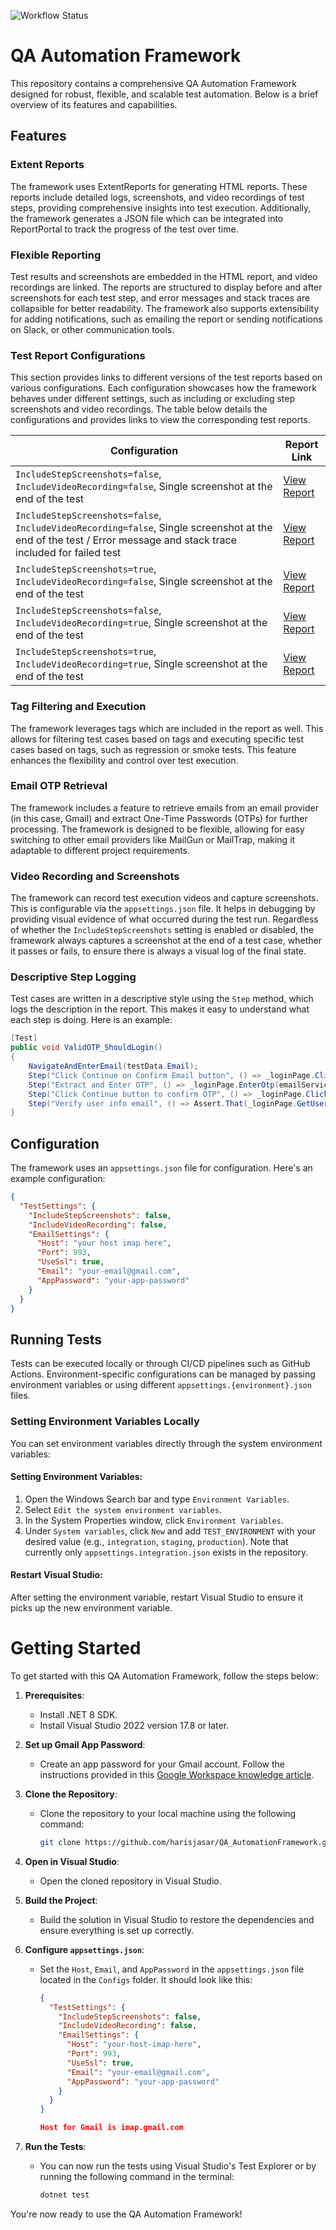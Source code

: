 ![Workflow Status](https://img.shields.io/github/actions/workflow/status/harisjasar/QA_Automation_Framework/ci.yml?branch=master&label=tests)

# QA Automation Framework

This repository contains a comprehensive QA Automation Framework designed for robust, flexible, and scalable test automation. Below is a brief overview of its features and capabilities.

## Features

### Extent Reports
The framework uses ExtentReports for generating HTML reports. These reports include detailed logs, screenshots, and video recordings of test steps, providing comprehensive insights into test execution. Additionally, the framework generates a JSON file which can be integrated into ReportPortal to track the progress of the test over time.

### Flexible Reporting
Test results and screenshots are embedded in the HTML report, and video recordings are linked. The reports are structured to display before and after screenshots for each test step, and error messages and stack traces are collapsible for better readability. The framework also supports extensibility for adding notifications, such as emailing the report or sending notifications on Slack, or other communication tools.

### Test Report Configurations

This section provides links to different versions of the test reports based on various configurations. Each configuration showcases how the framework behaves under different settings, such as including or excluding step screenshots and video recordings. The table below details the configurations and provides links to view the corresponding test reports.

| Configuration | Report Link |
| --- | --- |
| `IncludeStepScreenshots=false`, `IncludeVideoRecording=false`, Single screenshot at the end of the test | [View Report](http://automation.techlabs.ba/reports/config1/report.html) |
| `IncludeStepScreenshots=false`, `IncludeVideoRecording=false`, Single screenshot at the end of the test / Error message and stack trace included for failed test | [View Report](http://automation.techlabs.ba/reports/config2/report.html) |
| `IncludeStepScreenshots=true`, `IncludeVideoRecording=false`, Single screenshot at the end of the test | [View Report](http://automation.techlabs.ba/reports/config3/report.html) |
| `IncludeStepScreenshots=false`, `IncludeVideoRecording=true`, Single screenshot at the end of the test | [View Report](http://automation.techlabs.ba/reports/config4/report.html) |
| `IncludeStepScreenshots=true`, `IncludeVideoRecording=true`, Single screenshot at the end of the test | [View Report](http://automation.techlabs.ba/reports/config5/report.html) |


### Tag Filtering and Execution
The framework leverages tags which are included in the report as well. This allows for filtering test cases based on tags and executing specific test cases based on tags, such as regression or smoke tests. This feature enhances the flexibility and control over test execution.

### Email OTP Retrieval
The framework includes a feature to retrieve emails from an email provider (in this case, Gmail) and extract One-Time Passwords (OTPs) for further processing. The framework is designed to be flexible, allowing for easy switching to other email providers like MailGun or MailTrap, making it adaptable to different project requirements.

### Video Recording and Screenshots
The framework can record test execution videos and capture screenshots. This is configurable via the `appsettings.json` file. It helps in debugging by providing visual evidence of what occurred during the test run. Regardless of whether the `IncludeStepScreenshots` setting is enabled or disabled, the framework always captures a screenshot at the end of a test case, whether it passes or fails, to ensure there is always a visual log of the final state.

### Descriptive Step Logging
Test cases are written in a descriptive style using the `Step` method, which logs the description in the report. This makes it easy to understand what each step is doing. Here is an example:

```csharp
[Test]
public void ValidOTP_ShouldLogin()
{
    NavigateAndEnterEmail(testData.Email);
    Step("Click Continue on Confirm Email button", () => _loginPage.ClickContinue());
    Step("Extract and Enter OTP", () => _loginPage.EnterOtp(emailService.GetMostRecentOtp()));
    Step("Click Continue button to confirm OTP", () => _loginPage.ClickContinue());
    Step("Verify user info email", () => Assert.That(_loginPage.GetUserInfoEmail(), Is.EqualTo(testData.Email)));
}
```


## Configuration

The framework uses an `appsettings.json` file for configuration. Here's an example configuration:

```json
{
  "TestSettings": {
    "IncludeStepScreenshots": false,
    "IncludeVideoRecording": false,
    "EmailSettings": {
      "Host": "your host imap here",
      "Port": 993,
      "UseSsl": true,
      "Email": "your-email@gmail.com",
      "AppPassword": "your-app-password"
    }
  }
}
```

## Running Tests

Tests can be executed locally or through CI/CD pipelines such as GitHub Actions. Environment-specific configurations can be managed by passing environment variables or using different `appsettings.{environment}.json` files.

### Setting Environment Variables Locally

You can set environment variables directly through the system environment variables:

#### Setting Environment Variables:

1. Open the Windows Search bar and type `Environment Variables`.
2. Select `Edit the system environment variables`.
3. In the System Properties window, click `Environment Variables`.
4. Under `System variables`, click `New` and add `TEST_ENVIRONMENT` with your desired value (e.g., `integration`, `staging`, `production`). Note that currently only `appsettings.integration.json` exists in the repository.

#### Restart Visual Studio:

After setting the environment variable, restart Visual Studio to ensure it picks up the new environment variable.

# Getting Started

To get started with this QA Automation Framework, follow the steps below:

1. **Prerequisites**:
    - Install .NET 8 SDK.
    - Install Visual Studio 2022 version 17.8 or later.

2. **Set up Gmail App Password**:
    - Create an app password for your Gmail account. Follow the instructions provided in this [Google Workspace knowledge article](https://knowledge.workspace.google.com/kb/how-to-create-app-passwords-000009237).

3. **Clone the Repository**:
    - Clone the repository to your local machine using the following command:
      ```sh
      git clone https://github.com/harisjasar/QA_AutomationFramework.git
      ```

4. **Open in Visual Studio**:
    - Open the cloned repository in Visual Studio.

5. **Build the Project**:
    - Build the solution in Visual Studio to restore the dependencies and ensure everything is set up correctly.

6. **Configure `appsettings.json`**:
    - Set the `Host`, `Email`, and `AppPassword` in the `appsettings.json` file located in the `Configs` folder. It should look like this:
      ```json
      {
        "TestSettings": {
          "IncludeStepScreenshots": false,
          "IncludeVideoRecording": false,
          "EmailSettings": {
            "Host": "your-host-imap-here",
            "Port": 993,
            "UseSsl": true,
            "Email": "your-email@gmail.com",
            "AppPassword": "your-app-password"
          }
        }
      }

      Host for Gmail is imap.gmail.com
      ```

7. **Run the Tests**:
    - You can now run the tests using Visual Studio's Test Explorer or by running the following command in the terminal:
      ```sh
      dotnet test
      ```

You're now ready to use the QA Automation Framework!

